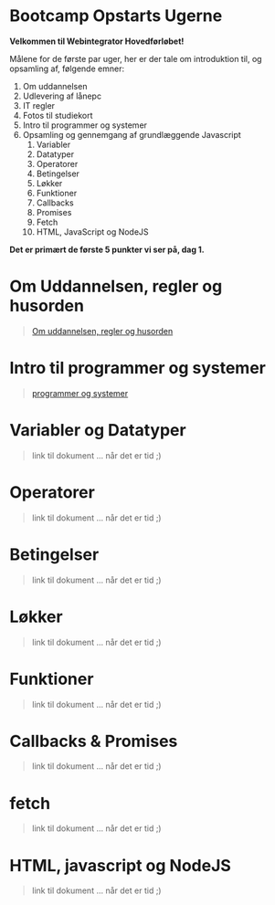 # Bootcamp Opstarts Ugerne
**Velkommen til Webintegrator Hovedførløbet!**

Målene for de første par uger, her er der tale om introduktion til, og opsamling af, følgende emner:
1. Om uddannelsen 
1. Udlevering af lånepc
1. IT regler
1. Fotos til studiekort
1. Intro til programmer og systemer
1. Opsamling og gennemgang af grundlæggende Javascript 
   1. Variabler
   1. Datatyper
   1. Operatorer
   1. Betingelser
   1. Løkker
   1. Funktioner
   1. Callbacks
   1. Promises
   1. Fetch
   1. HTML, JavaScript og NodeJS

**Det er primært de første 5 punkter vi ser på, dag 1.**

# Om Uddannelsen, regler og husorden
>[Om uddannelsen, regler og husorden](http://github.com/rts-cmk-WI81/regler-og-husorden.md)


# Intro til programmer og systemer 
>[programmer og systemer](http://github.com/rts-cmk-WI81/programmer-og-systemer.md)



# Variabler og Datatyper 
>link til dokument ... når det er tid ;) 


# Operatorer 
>link til dokument ... når det er tid ;) 


# Betingelser 
>link til dokument ... når det er tid ;) 


# Løkker 
>link til dokument ... når det er tid ;) 


# Funktioner 
>link til dokument ... når det er tid ;) 


# Callbacks & Promises
>link til dokument ... når det er tid ;) 


# fetch 
>link til dokument ... når det er tid ;) 


# HTML, javascript og NodeJS
>link til dokument ... når det er tid ;) 